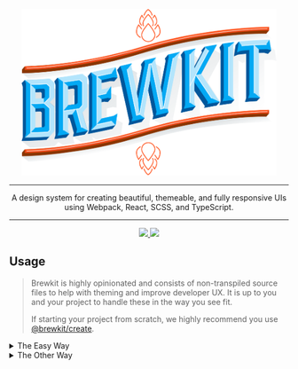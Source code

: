 <p align="center">
  <img width="460" height="300" src=".build/storybook/logo.png">
</p>

---

<p align="center">A design system for creating beautiful, themeable, and fully responsive UIs using Webpack, React, SCSS, and TypeScript.</p>

---

<p align="center">
  <a href="https://github.com/brewkit/brewkit-ui/blob/master/LICENSE">
    <img src="https://img.shields.io/badge/license-MIT-blue.svg">
  </a>
  <a href="https://github.com/storybookjs/storybook">
    <img src="https://cdn.jsdelivr.net/gh/storybookjs/brand@master/badge/badge-storybook.svg">
  </a>
</p>


## Usage

> Brewkit is highly opinionated and consists of non-transpiled source files to help with theming and improve developer UX. It is up to you and your project to handle these in the way you see fit.
> 
> If starting your project from scratch, we highly recommend you use [@brewkit/create](https://github.com/brewkit/create).

<details>
  <summary>
    The Easy Way
  </summary>
    
  #### 1. Setup a new project using [@brewkit/create](https://github.com/brewkit/create).
  ```
  $ npx @brewkit/create
  ```
  
  #### 2. Import and use components as desired.
  ```js
  import { Button } from '@brewkit/components';


  function MyComponent() {

      // ..component stuff..

      return(
          <Button>Submit</Button>
      );
  }

  export default MyComponent;
  ```
    
</details>

<details>
  <summary>
    The Other Way
  </summary>
    
  #### 1. Add @brewkit/components and @brewkit/loader to your project.
  ```
  $ npm i -D @brewkit/components @brewkit/loader
  ```
  
  #### 2. Configure Webpack.
  1. Include Brewkit in your project's webpack rules for proper loader processing.
      ```js
      // webpack.config.js

      {
          test: /\.jsx?$/,
          exclude: /node_modules\/(?!(@?brewkit)\/).*/,
          // or
          include: [
              '/app\/src/',
              '/node_modules\/brewkit/',
              '/node_modules\/@brewkit/',
          ],
          // ...
      },
      ```

  1. Add `@brewkit/loader` to the end of your SCSS rules.
     ```js
      // webpack.config.js

      {
          test: /\.scss$/,
          use: ['style-loader', 'css-loader', 'sass-loader', '@brewkit/loader'],
      },
      ```
      > `@brewkit/loader` is responsible for applying any brewkit and theme configurations to the brewkit components.

  
  #### 3. Import and use components as desired.
  ```js
  import { Button } from '@brewkit/components';


  function MyComponent() {

      // ..component stuff..

      return(
          <Button>Submit</Button>
      );
  }

  export default MyComponent;
  ```
    
</details>
